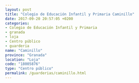 ```yaml
---
layout: post
title: "Colegio de Educación Infantil y Primaria Caminillo"
date: 2017-09-20 20:57:05 +0200
categories:
- Colegio de Educación Infantil y Primaria
- granada
- loja
- Centro público
- guarderia
name: "Caminillo"
province: "Granada"
location: "Loja"
code: "18005876"
type: "Centro público"
permalink: /guarderias/caminillo.html
---
```

